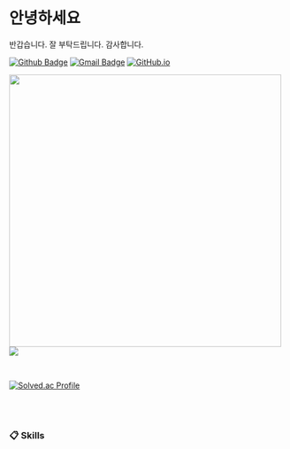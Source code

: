 <div>

  # 안녕하세요

   반갑습니다. 잘 부탁드립니다. 감사합니다.
  
[![Github Badge](https://img.shields.io/badge/-Seho0218-grey?style=flat&logo=github&logoColor=white&link=https://github.com/Seho0218/)](https://www.github.com/Seho0218/) 
[![Gmail Badge](https://img.shields.io/badge/-ghdtpgh8913@gmail.com-c14438?style=flat&logo=Gmail&logoColor=white&link=mailto:ghdtpgh8913@gmail.com)](mailto:ghdtphg8913@gmail.com)
[![GitHub.io](https://img.shields.io/badge/GitHub.io-orange?style=flat&logoColor=white)](https://ghdtpgh8913.github.io/)
</div>


<img src="https://github-readme-stats.vercel.app/api?username=Seho0218&hide=stars&show_icons=true&count_private=true&line_height=24" style="width: 492px"> <img src="https://github-readme-stats.vercel.app/api/top-langs/?username=Seho0218&layout=compact&langs_count=6">

<br>

[![Solved.ac Profile](http://mazassumnida.wtf/api/v2/generate_badge?boj=ghdtpgh8913)](https://solved.ac/ghdtpgh8913)

<br><br>


### 📋 Skills



